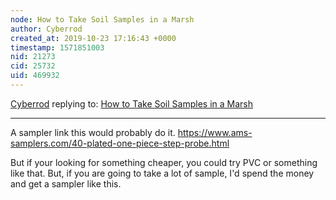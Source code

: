 ```yaml
---
node: How to Take Soil Samples in a Marsh
author: Cyberrod
created_at: 2019-10-23 17:16:43 +0000
timestamp: 1571851003
nid: 21273
cid: 25732
uid: 469932
---
```




[Cyberrod](../profile/Cyberrod) replying to: [How to Take Soil Samples in a Marsh](../notes/MicahSampere/10-23-2019/how-to-take-soil-samples-in-a-marsh)

----
A sampler link this would probably do it.
https://www.ams-samplers.com/40-plated-one-piece-step-probe.html

But if your looking for something cheaper, you could try PVC or something like that.  But, if you are going to take a lot of sample, I'd spend the money and get a  sampler like this.